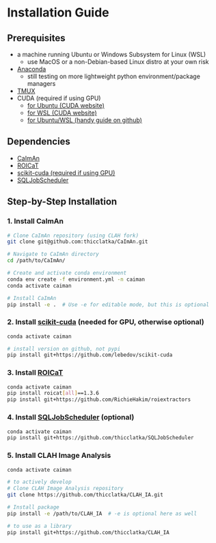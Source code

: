 # Installation Guide

## Prerequisites

- a machine running Ubuntu or Windows Subsystem for Linux (WSL)
    - use MacOS or a non-Debian-based Linux distro at your own risk
- [Anaconda](https://docs.anaconda.com/)
    - still testing on more lightweight python environment/package managers
- [TMUX](https://github.com/tmux/tmux/wiki)
- CUDA (required if using GPU)
    - [for Ubuntu (CUDA website)](https://docs.nvidia.com/cuda/cuda-installation-guide-linux/index.html#ubuntu)
    - [for WSL (CUDA website)](https://docs.nvidia.com/cuda/cuda-installation-guide-linux/index.html#wsl)
    - [for Ubuntu/WSL (handy guide on github)](https://gist.github.com/denguir/b21aa66ae7fb1089655dd9de8351a202)

## Dependencies

- [CaImAn](https://github.com/thicclatka/CaImAn)
- [ROICaT](https://github.com/RichieHakim/ROICaT)
- [scikit-cuda (required if using GPU)](https://github.com/lebedov/scikit-cuda)
- [SQLJobScheduler](https://github.com/thicclatka/SQLJobScheduler)

## Step-by-Step Installation

### 1. Install CaImAn

```bash
# Clone CaImAn repository (using CLAH fork)
git clone git@github.com:thicclatka/CaImAn.git

# Navigate to CaImAn directory
cd /path/to/CaImAn/

# Create and activate conda environment
conda env create -f environment.yml -n caiman
conda activate caiman

# Install CaImAn
pip install -e .  # Use -e for editable mode, but this is optional
```

### 2. Install [scikit-cuda](https://github.com/lebedov/scikit-cuda) (needed for GPU, otherwise optional)

```bash
conda activate caiman

# install version on github, not pypi
pip install git+https://github.com/lebedov/scikit-cuda
```

### 3. Install [ROICaT](https://github.com/RichieHakim/ROICaT)

```bash
conda activate caiman
pip install roicat[all]==1.3.6
pip install git+https://github.com/RichieHakim/roiextractors
```

### 4. Install [SQLJobScheduler](https://github.com/thicclatka/SQLJobScheduler) (optional)

```bash
conda activate caiman
pip install git+https://github.com/thicclatka/SQLJobScheduler
```

### 5. Install CLAH Image Analysis

```bash
conda activate caiman

# to actively develop
# Clone CLAH Image Analysis repository
git clone https://github.com/thicclatka/CLAH_IA.git

# Install package
pip install -e /path/to/CLAH_IA  # -e is optional here as well

# to use as a library
pip install git+https://github.com/thicclatka/CLAH_IA
```
